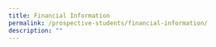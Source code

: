 ```yaml
---
title: Financial Information
permalink: /prospective-students/financial-information/
description: ""
---
```

